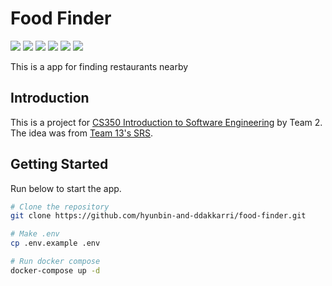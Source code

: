 <p align="center">
<h1>Food Finder</h1>
<a href="https://github.com/hyunbin-and-ddakkarri/food-finder/actions/workflows/admin.yaml"><img src="https://img.shields.io/github/actions/workflow/status/hyunbin-and-ddakkarri/food-finder/admin.yaml?label=admin-build&logo=github&style=flat-square"/></a>
<a href="https://github.com/hyunbin-and-ddakkarri/food-finder/actions/workflows/data.yaml"><img src="https://img.shields.io/github/actions/workflow/status/hyunbin-and-ddakkarri/food-finder/data.yaml?label=data-build&logo=github&style=flat-square"/></a>
<a href="https://github.com/hyunbin-and-ddakkarri/food-finder/actions/workflows/docker.yaml"><img src="https://img.shields.io/github/actions/workflow/status/hyunbin-and-ddakkarri/food-finder/docker.yaml?label=docker-build&logo=github&style=flat-square"/></a>
<a href="https://github.com/hyunbin-and-ddakkarri/food-finder/actions/workflows/public.yaml"><img src="https://img.shields.io/github/actions/workflow/status/hyunbin-and-ddakkarri/food-finder/public.yaml?label=public-build&logo=github&style=flat-square"/></a>
<a href="https://github.com/hyunbin-and-ddakkarri/food-finder/actions/workflows/server.yaml"><img src="https://img.shields.io/github/actions/workflow/status/hyunbin-and-ddakkarri/food-finder/server.yaml?label=server-build&logo=github&style=flat-square"/></a>
<a href="https://codecov.io/gh/hyunbin-and-ddakkarri/food-finder" >
 <img src="https://img.shields.io/codecov/c/gh/hyunbin-and-ddakkarri/food-finder?logo=codecov&style=flat-square&token=8IYUSRMWHU"/>
 </a>

 <p>This is a app for finding restaurants nearby</p>
</p>

## Introduction

This is a project for [CS350 Introduction to Software Engineering](https://coinse.github.io/teaching/2023/cs350/) by Team 2.
The idea was from [Team 13's SRS](./docs/food-finder-sdd-team2.pdf).


## Getting Started

Run below to start the app.

```bash
# Clone the repository
git clone https://github.com/hyunbin-and-ddakkarri/food-finder.git

# Make .env
cp .env.example .env

# Run docker compose
docker-compose up -d
```
